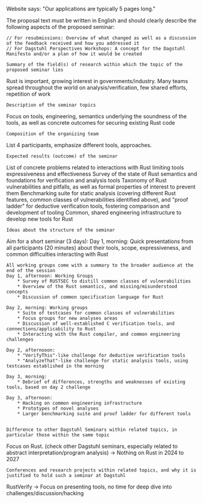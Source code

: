 Website says: "Our applications are typically 5 pages long."

The proposal text must be written in English and should clearly describe the following aspects of the proposed seminar:

    // For resubmissions: Overview of what changed as well as a discussion of the feedback received and how you addressed it
    // For Dagstuhl Perspectives Workshops: A concept for the Dagstuhl Manifesto and/or a plan of how it would be created

    Summary of the field(s) of research within which the topic of the proposed seminar lies

Rust is important, growing interest in governments/industry.
Many teams spread throughout the world on analysis/verification, few shared efforts, repetition of work

    Description of the seminar topics

Focus on tools, engineering, semantics underlying the soundness of the tools, as well as concrete outcomes for
securing existing Rust code

    Composition of the organizing team

List 4 participants, emphasize different tools, approaches.

    Expected results (outcome) of the seminar

List of concrete problems related to interactions with Rust limiting tools expressiveness and effectiveness
Survey of the state of Rust semantics and foundations for verification and analysis tools
Taxonomy of Rust vulnerabilities and pitfalls, as well as formal properties of interest to prevent them
Benchmarking suite for static analysis (covering different Rust features, common classes of vulnerabilities identified above), and
    "proof ladder" for deductive verification tools, fostering comparison and development of tooling
Common, shared engineering infrastructure to develop new tools for Rust

    Ideas about the structure of the seminar

Aim for a short seminar (3 days):
    Day 1, morning: Quick presentations from all participants (20 minutes) about their tools, scope, expressiveness, and common difficulties interacting with Rust

    All working groups come with a summary to the broader audience at the end of the session
    Day 1, afternoon: Working Groups
        * Survey of RUSTSEC to distill common classes of vulnerabilities
        * Overview of the Rust semantics, and missing/misunderstood concepts
        * Discussion of common specification language for Rust

    Day 2, morning: Working groups
        * Suite of testcases for common classes of vulnerabilities
        * Focus groups for new analyses areas
        * Discussion of well-established C verification tools, and connections/applicability to Rust
        * Interacting with the Rust compiler, and common engineering challenges

    Day 2, afternooon:
        * "VerifyThis"-like challenge for deductive verification tools
        * "AnalyzeThat"-like challenge for static analysis tools, using testcases established in the morning

    Day 3, morning:
        * Debrief of differences, strengths and weaknesses of existing tools, based on day 2 challenge

    Day 3, afternoon:
        * Hacking on common engineering infrastructure
        * Prototypes of novel analyses
        * Larger benchmarking suite and proof ladder for different tools


    Difference to other Dagstuhl Seminars within related topics, in particular those within the same topic

Focus on Rust.
(check other Dagstuhl seminars, especially related to abstract interpretation/program analysis)
-> Nothing on Rust in 2024 to 2027

    Conferences and research projects within related topics, and why it is justified to hold such a seminar at Dagstuhl

RustVerify -> Focus on presenting tools, no time for deep dive into challenges/discussion/hacking


